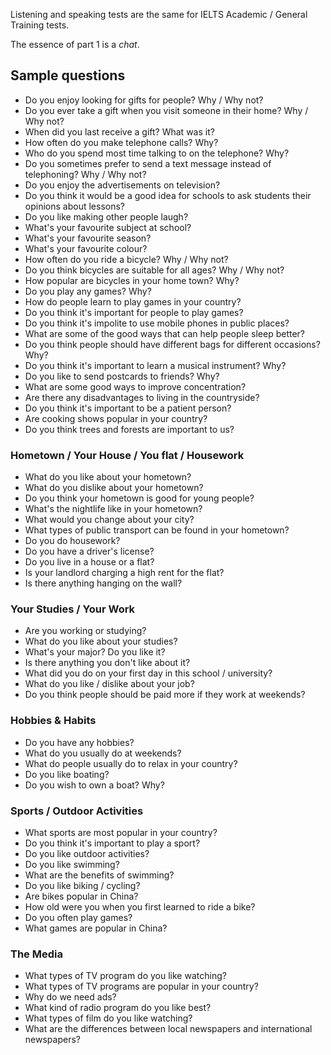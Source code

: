 Listening and speaking tests are the same for IELTS Academic / General Training tests.

The essence of part 1 is a *chat*.

## Sample questions

- Do you enjoy looking for gifts for people? Why / Why not?
- Do you ever take a gift when you visit someone in their home? Why / Why not?
- When did you last receive a gift? What was it?
- How often do you make telephone calls? Why?
- Who do you spend most time talking to on the telephone? Why?
- Do you sometimes prefer to send a text message instead of telephoning? Why / Why not?
- Do you enjoy the advertisements on television?
- Do you think it would be a good idea for schools to ask students their opinions about lessons?
- Do you like making other people laugh?
- What's your favourite subject at school?
- What's your favourite season?
- What's your favourite colour?
- How often do you ride a bicycle? Why / Why not?
- Do you think bicycles are suitable for all ages? Why / Why not?
- How popular are bicycles in your home town? Why?
- Do you play any games? Why?
- How do people learn to play games in your country?
- Do you think it's important for people to play games?
- Do you think it's impolite to use mobile phones in public places?
- What are some of the good ways that can help people sleep better?
- Do you think people should have different bags for different occasions? Why?
- Do you think it's important to learn a musical instrument? Why?
- Do you like to send postcards to friends? Why?
- What are some good ways to improve concentration?
- Are there any disadvantages to living in the countryside?
- Do you think it's important to be a patient person?
- Are cooking shows popular in your country?
- Do you think trees and forests are important to us?

### Hometown / Your House / You flat / Housework

- What do you like about your hometown?
- What do you dislike about your hometown?
- Do you think your hometown is good for young people?
- What's the nightlife like in your hometown?
- What would you change about your city?
- What types of public transport can be found in your hometown?
- Do you do housework?
- Do you have a driver's license?
- Do you live in a house or a flat?
- Is your landlord charging a high rent for the flat?
- Is there anything hanging on the wall?

### Your Studies / Your Work

- Are you working or studying?
- What do you like about your studies?
- What's your major? Do you like it?
- Is there anything you don't like about it?
- What did you do on your first day in this school / university?
- What do you like / dislike about your job?
- Do you think people should be paid more if they work at weekends?

### Hobbies & Habits

- Do you have any hobbies?
- What do you usually do at weekends?
- What do people usually do to relax in your country?
- Do you like boating?
- Do you wish to own a boat? Why?

### Sports / Outdoor Activities

- What sports are most popular in your country?
- Do you think it's important to play a sport?
- Do you like outdoor activities?
- Do you like swimming?
- What are the benefits of swimming?
- Do you like biking / cycling?
- Are bikes popular in China?
- How old were you when you first learned to ride a bike?
- Do you often play games?
- What games are popular in China?

### The Media

- What types of TV program do you like watching?
- What types of TV programs are popular in your country?
- Why do we need ads?
- What kind of radio program do you like best?
- What types of film do you like watching?
- What are the differences between local newspapers and international newspapers?
